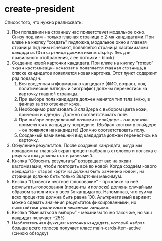 # create-president

Список того,
что нужно реализовать:
1. При попадании на страницу нас приветствует модальное окно. Снизу под
ним - только главная страница с 2-мя кандидатами. При клике на кнопку
“создать” ​подложка, модальное окно и главная страница под ним
исчезают, появляется страница кастомизации кандидата. (Эта страница
должна иметь display: flex для правильного отображения, а ее потомки -
block)
2. Создание новой карточки кандидата​. При клике на кнопку “готово”
экран кастомизации исчезает и появляется главная страница, в списке
кандидатов появляется новая карточка.
Этот пункт содержит ряд подзадач:
    1) Вся введенная информация о кандидате (ФИО, возраст, пол,
    политические взгляды и биография) должны перенестись на
    карточку главной страницы.
    2) При выборе пола кандидата должен менятся тип тела (м/ж), в
    файлах за это отвечает кожа.
    3) Необходимо реализовать 3 слайдера с выбором цвета кожи,
    прически и одежды. Должно соответствовать полу.
    4) При выборе определенной позиции в слайдере - она должна
    применятся к кандидату посредине. (Выбрал костюм в слайдере -
    он появился на кандидате) Должно соответствовать полу.
    5) Созданный вами внешний вид кандидата должен перенестись на
    карточку.
3. Обнуление результатов. После создания кандидата, когда мы попадаем
на главный экран процент набранных голосов и полоска с результатом
должны стать равными 0​.
4. Кнопка “Сбросить результаты” ​возвращает вас на экран кастомизации,
чтобы повторить всё по новой. Когда создаём нового кандидата - старая
карточка должна быть заменена новой , ​на странице должно быть
только 3​ карточки максимум.
5. Кнопка “Провести честное голосование” ​- при клике на неё результаты
голосования (проценты и полоска) должны случайным​ образом
заполнится у всех 3х кандидатов. Напоминаю, что сумма всех процентов
должна быть равна 100. Альтернативный вариант:​ можно сделать
значения результатов фиксированными, но попытайтесь реализовать
механизм рандома.
6. Кнопка “Вмешаться в выборы” - механизм точно такой же, но ваш
кандидат получает +25%
7. Необязательная функция​: карточка кандидата, который набрал больше
всего голосов получает класс main-cards-item-active (синюю обводку)
